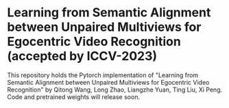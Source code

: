# Learning from Semantic Alignment between Unpaired Multiviews for Egocentric Video Recognition (accepted by ICCV-2023)
This repository holds the Pytorch implementation of "Learning from Semantic Alignment between Unpaired Multiviews for Egocentric Video Recognition" by Qitong Wang, Long Zhao, Liangzhe Yuan, Ting Liu, Xi Peng. 
Code and pretrained weights will release soon. 
